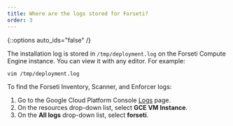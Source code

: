 ```yaml
---
title: Where are the logs stored for Forseti?
order: 3
---
```

{::options auto_ids="false" /}

The installation log is stored in `/tmp/deployment.log` on the Forseti 
Compute Engine instance.  You can view it with any editor.  For example:

```bash
vim /tmp/deployment.log
```

To find the Forseti Inventory, Scanner, and Enforcer logs:

1. Go to the Google Cloud Platform Console [Logs](https://console.cloud.google.com/logs/) page.
1. On the resources drop-down list, select **GCE VM Instance**.
1. On the **All logs** drop-down list, select **forseti**.
